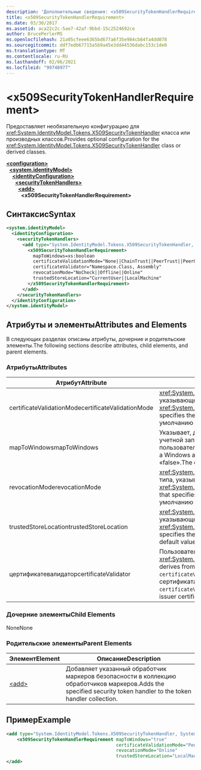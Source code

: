 ```yaml
---
description: 'Дополнительные сведения: <x509SecurityTokenHandlerRequirement>'
title: <x509SecurityTokenHandlerRequirement>
ms.date: 03/30/2017
ms.assetid: aca22c2c-5ae7-42af-9bbd-15c2524692ce
author: BrucePerlerMS
ms.openlocfilehash: 21a05cfeee6365bd677a6f35e984cb64fa4dd078
ms.sourcegitcommit: ddf7edb67715a5b9a45e3dd44536dabc153c1de0
ms.translationtype: MT
ms.contentlocale: ru-RU
ms.lasthandoff: 02/06/2021
ms.locfileid: "99748977"
---
```

# \<x509SecurityTokenHandlerRequirement>

<span data-ttu-id="a78c6-102">Предоставляет необязательную конфигурацию для <xref:System.IdentityModel.Tokens.X509SecurityTokenHandler> класса или производных классов.</span><span class="sxs-lookup"><span data-stu-id="a78c6-102">Provides optional configuration for the <xref:System.IdentityModel.Tokens.X509SecurityTokenHandler> class or derived classes.</span></span>  
  
[**\<configuration>**](../configuration-element.md)\
&nbsp;&nbsp;[**\<system.identityModel>**](system-identitymodel.md)\
&nbsp;&nbsp;&nbsp;&nbsp;[**\<identityConfiguration>**](identityconfiguration.md)\
&nbsp;&nbsp;&nbsp;&nbsp;&nbsp;&nbsp;[**\<securityTokenHandlers>**](securitytokenhandlers.md)\
&nbsp;&nbsp;&nbsp;&nbsp;&nbsp;&nbsp;&nbsp;&nbsp;[**\<add>**](add.md)\
&nbsp;&nbsp;&nbsp;&nbsp;&nbsp;&nbsp;&nbsp;&nbsp;&nbsp;&nbsp;**\<x509SecurityTokenHandlerRequirement>**  
  
## <a name="syntax"></a><span data-ttu-id="a78c6-103">Синтаксис</span><span class="sxs-lookup"><span data-stu-id="a78c6-103">Syntax</span></span>  
  
```xml  
<system.identityModel>  
  <identityConfiguration>  
    <securityTokenHandlers>  
      <add type="System.IdentityModel.Tokens.X509SecurityTokenHandler, System.IdentityModel">  
        <x509SecurityTokenHandlerRequirement>  
          mapToWindows=xs:boolean  
          certificateValidationMode="None||ChainTrust||PeerTrust||PeerOrChainTrust||Custom"  
          certificateValidator="Namespace.Class, Assembly"  
          revocationMode="NoCheck||Offline||Online"  
          trustedStoreLocation="CurrentUser||LocalMachine"  
        </x509SecurityTokenHandlerRequirement>  
      </add>  
    </securityTokenHandlers>  
  </identityConfiguration>  
</system.identityModel>  
```  
  
## <a name="attributes-and-elements"></a><span data-ttu-id="a78c6-104">Атрибуты и элементы</span><span class="sxs-lookup"><span data-stu-id="a78c6-104">Attributes and Elements</span></span>  

 <span data-ttu-id="a78c6-105">В следующих разделах описаны атрибуты, дочерние и родительские элементы.</span><span class="sxs-lookup"><span data-stu-id="a78c6-105">The following sections describe attributes, child elements, and parent elements.</span></span>  
  
### <a name="attributes"></a><span data-ttu-id="a78c6-106">Атрибуты</span><span class="sxs-lookup"><span data-stu-id="a78c6-106">Attributes</span></span>  
  
|<span data-ttu-id="a78c6-107">Атрибут</span><span class="sxs-lookup"><span data-stu-id="a78c6-107">Attribute</span></span>|<span data-ttu-id="a78c6-108">Описание</span><span class="sxs-lookup"><span data-stu-id="a78c6-108">Description</span></span>|  
|---------------|-----------------|  
|<span data-ttu-id="a78c6-109">certificateValidationMode</span><span class="sxs-lookup"><span data-stu-id="a78c6-109">certificateValidationMode</span></span>|<span data-ttu-id="a78c6-110"><xref:System.ServiceModel.Security.X509CertificateValidationMode>Значение типа, указывающее режим проверки, используемый для сертификата X. 509.</span><span class="sxs-lookup"><span data-stu-id="a78c6-110">An <xref:System.ServiceModel.Security.X509CertificateValidationMode> value that specifies the validation mode to use for the X.509 certificate.</span></span> <span data-ttu-id="a78c6-111">Значение по умолчанию — "PeerOrChainTrust".</span><span class="sxs-lookup"><span data-stu-id="a78c6-111">The default value is "PeerOrChainTrust".</span></span>|  
|<span data-ttu-id="a78c6-112">mapToWindows</span><span class="sxs-lookup"><span data-stu-id="a78c6-112">mapToWindows</span></span>|<span data-ttu-id="a78c6-113">Указывает, должен ли обработчик маркера сопоставлять проверяющий токен с учетной записью Windows, используя входящее утверждение имени участника-пользователя.</span><span class="sxs-lookup"><span data-stu-id="a78c6-113">Specifies whether the token handler should map the validating token to a Windows account by using the incoming UPN claim.</span></span> <span data-ttu-id="a78c6-114">Значение по умолчанию — «false».</span><span class="sxs-lookup"><span data-stu-id="a78c6-114">The default is "false".</span></span>|  
|<span data-ttu-id="a78c6-115">revocationMode</span><span class="sxs-lookup"><span data-stu-id="a78c6-115">revocationMode</span></span>|<span data-ttu-id="a78c6-116"><xref:System.Security.Cryptography.X509Certificates.X509RevocationMode>Значение типа, указывающее режим отзыва, используемый для сертификата X. 509.</span><span class="sxs-lookup"><span data-stu-id="a78c6-116">An <xref:System.Security.Cryptography.X509Certificates.X509RevocationMode> value that specifies the revocation mode to use for the X.509 certificate.</span></span> <span data-ttu-id="a78c6-117">Значение по умолчанию — "Online".</span><span class="sxs-lookup"><span data-stu-id="a78c6-117">The default value is "Online".</span></span>|  
|<span data-ttu-id="a78c6-118">trustedStoreLocation</span><span class="sxs-lookup"><span data-stu-id="a78c6-118">trustedStoreLocation</span></span>|<span data-ttu-id="a78c6-119"><xref:System.Security.Cryptography.X509Certificates.StoreLocation>Значение типа, указывающее хранилище сертификатов X. 509.</span><span class="sxs-lookup"><span data-stu-id="a78c6-119">A <xref:System.Security.Cryptography.X509Certificates.StoreLocation> value that specifies the X.509 certificate store.</span></span> <span data-ttu-id="a78c6-120">Значение по умолчанию — LocalMachine.</span><span class="sxs-lookup"><span data-stu-id="a78c6-120">The default value is "LocalMachine".</span></span>|  
|<span data-ttu-id="a78c6-121">цертификатевалидатор</span><span class="sxs-lookup"><span data-stu-id="a78c6-121">certificateValidator</span></span>|<span data-ttu-id="a78c6-122">Пользовательский тип, производный от <xref:System.IdentityModel.Selectors.X509CertificateValidator> .</span><span class="sxs-lookup"><span data-stu-id="a78c6-122">A custom type that derives from <xref:System.IdentityModel.Selectors.X509CertificateValidator>.</span></span> <span data-ttu-id="a78c6-123">Если `certificateValidationMode` атрибут имеет значение Custom, для проверки сертификата издателя используется экземпляр этого типа.</span><span class="sxs-lookup"><span data-stu-id="a78c6-123">If the `certificateValidationMode` attribute is "Custom", an instance of this type is used for issuer certificate validation.</span></span>|  
  
### <a name="child-elements"></a><span data-ttu-id="a78c6-124">Дочерние элементы</span><span class="sxs-lookup"><span data-stu-id="a78c6-124">Child Elements</span></span>  

 <span data-ttu-id="a78c6-125">None</span><span class="sxs-lookup"><span data-stu-id="a78c6-125">None</span></span>  
  
### <a name="parent-elements"></a><span data-ttu-id="a78c6-126">Родительские элементы</span><span class="sxs-lookup"><span data-stu-id="a78c6-126">Parent Elements</span></span>  
  
|<span data-ttu-id="a78c6-127">Элемент</span><span class="sxs-lookup"><span data-stu-id="a78c6-127">Element</span></span>|<span data-ttu-id="a78c6-128">Описание</span><span class="sxs-lookup"><span data-stu-id="a78c6-128">Description</span></span>|  
|-------------|-----------------|  
|[\<add>](add.md)|<span data-ttu-id="a78c6-129">Добавляет указанный обработчик маркеров безопасности в коллекцию обработчиков маркеров.</span><span class="sxs-lookup"><span data-stu-id="a78c6-129">Adds the specified security token handler to the token handler collection.</span></span>|  
  
## <a name="example"></a><span data-ttu-id="a78c6-130">Пример</span><span class="sxs-lookup"><span data-stu-id="a78c6-130">Example</span></span>  
  
```xml  
<add type="System.IdentityModel.Tokens.X509SecurityTokenHandler, System.IdentityModel">  
    <x509SecurityTokenHandlerRequirement mapToWindows="true"
                                         certificateValidationMode="PeerOrChainTrust"
                                         revocationMode="Online"
                                         trustedStoreLocation="LocalMachine" />  
</add>  
```
